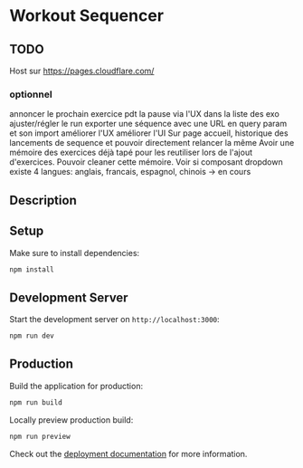 # Workout Sequencer

## TODO
Host sur https://pages.cloudflare.com/

### optionnel
annoncer le prochain exercice pdt la pause via l'UX dans la liste des exo
ajuster/régler le run
exporter une séquence avec une URL en query param et son import
améliorer l'UX
améliorer l'UI
Sur page accueil, historique des lancements de sequence et pouvoir directement relancer la même
Avoir une mémoire des exercices déjà tapé pour les reutiliser lors de l'ajout d'exercices. Pouvoir cleaner cette mémoire. Voir si composant dropdown existe
4 langues: anglais, francais, espagnol, chinois -> en cours

## Description

## Setup

Make sure to install dependencies:

```bash
npm install
```

## Development Server

Start the development server on `http://localhost:3000`:

```bash
npm run dev
```

## Production

Build the application for production:

```bash
npm run build
```

Locally preview production build:

```bash
npm run preview
```

Check out the [deployment documentation](https://nuxt.com/docs/getting-started/deployment) for more information.

